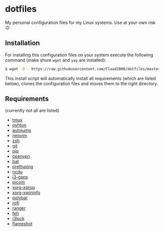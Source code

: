 # dotfiles

My personal configuration files for my Linux systems. Use at your own risk :D


## Installation

For installing this configuration files on your system execute the following command (make shure `wget` and `yay` are installed):
```sh
$ wget -O - https://raw.githubusercontent.com/Fload2000/dotfiles/master/install.sh | bash
```

This install script will automatically install all requirements (which are listed below), clones the configuration files and moves them to the right directory.


## Requirements

(currently not all are listed)

- [tmux](https://wiki.archlinux.org/index.php/Tmux)
- [pyhton](https://wiki.archlinux.org/index.php/Python)
- [autojump](https://wiki.archlinux.org/index.php/Bash#Autojump)
- [neovim](https://wiki.archlinux.org/index.php/Neovim)
- [zsh](https://wiki.archlinux.org/index.php/Zsh)
- [git](https://wiki.archlinux.org/index.php/git)
- [pip](https://wiki.archlinux.org/index.php/Python#Package_management)
- [openvpn](https://wiki.archlinux.org/index.php/OpenVPN)
- [bat](https://github.com/sharkdp/bat)
- [prettyping](http://denilson.sa.nom.br/prettyping/)
- [ncdu](https://dev.yorhel.nl/ncdu)
- [i3-gaps](https://wiki.archlinux.org/index.php/I3)
- [picom](https://wiki.archlinux.org/index.php/Picom)
- [xorg-xprop](https://www.archlinux.org/packages/extra/x86_64/xorg-xprop/)
- [xorg-xwininfo](https://www.archlinux.org/packages/extra/x86_64/xorg-xwininfo/)
- [polybar](https://github.com/polybar/polybar)
- [rofi](https://wiki.archlinux.org/index.php/Rofi)
- [ranger](https://wiki.archlinux.de/title/Ranger)
- [feh](https://wiki.archlinux.de/title/Feh)
- [i3lock](https://i3wm.org/i3lock/)
- [flameshot](https://flameshot.js.org)
